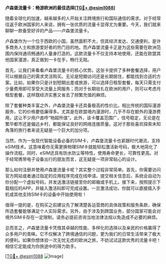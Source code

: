 **卢森堡流量卡：畅游欧洲的最佳选择[[TG💪+ @esim1088](https://t.me/s/esim1088)]**

随着全球化的加速，越来越多的人开始关注跨境旅行和国际通信的需求。对于经常往返于欧洲国家的人来说，拥有一张优质的流量卡显得尤为重要。今天，我们就来聊聊一款备受好评的产品——卢森堡流量卡。

卢森堡作为一个位于西欧的小国，虽然面积不大，但其经济发达、交通便利，是许多商务人士和旅游爱好者的热门目的地。而卢森堡流量卡正是为这些需要在欧洲范围内保持通讯畅通的人量身打造的。这款流量卡不仅支持本地使用，还能在欧盟其他国家漫游，真正做到一卡在手，畅行无阻。

首先，让我们来看看卢森堡流量卡的核心优势。这张卡提供了多种套餐选择，用户可以根据自己的需求灵活购买。无论是短期访问还是长期居住，都能找到合适的方案。比如，如果你只是计划短期出差或旅游，可以选择日租型套餐，每天只需支付少量费用即可享受大流量上网服务；而对于长期驻扎在欧洲的用户，则可以考虑月租型套餐，这样既经济实惠又省去了频繁充值的麻烦。

除了套餐种类丰富之外，卢森堡流量卡还具备极高的性价比。相比传统的国际漫游服务，它的价格要低廉得多。尤其是在欧盟境内漫游时，几乎不存在额外的漫游费用，这让不少用户直呼“物超所值”。此外，该卡覆盖范围广，信号稳定，无论是在繁华都市还是偏远乡村，都能保证良好的网络连接质量。这对于那些喜欢探索未知角落的旅行者来说无疑是一个巨大的加分项。

当然，作为一张现代智能设备必备的SIM卡，卢森堡流量卡也紧跟时代潮流，支持eSIM技术。这意味着你无需更换物理SIM卡就能轻松激活新号码，极大地简化了操作流程。同时，eSIM还具有防水防尘等特性，使用寿命更长，可靠性更高。对于经常携带电子设备出行的朋友而言，这无疑是一项非常贴心的设计。

那么如何注册并使用卢森堡流量卡呢？其实整个过程非常简单。首先，你需要访问官方网站或者通过指定的应用程序完成在线申请。提交相关信息后，系统会自动为你分配一个虚拟号码，并发送激活链接至你的邮箱或手机上。接下来，按照提示下载相应的APP，并输入激活码即可完成设置。一旦激活成功，你就可以直接插入手机或其他支持SIM卡的设备中开始使用啦！

值得一提的是，在购买之前建议先了解清楚各运营商的具体政策和服务条款，确保所选套餐能够满足个人实际需求。另外，由于涉及到跨国业务，部分国家可能会对境外SIM卡存在一定限制，请务必提前咨询当地法律法规以免造成不必要的麻烦。

总而言之，卢森堡流量卡凭借其卓越的性能、多样化的选择以及亲民的价格赢得了众多用户的青睐。它不仅解决了跨境通信的问题，更为我们的日常生活带来了极大的便利。如果你想体验一次无忧无虑的欧洲之旅，不妨试试这款优秀的流量卡吧！相信它定能成为你旅途中的得力助手。

[[TG💪+ @esim1088](https://t.me/s/esim1088) ![Image](https://i.postimg.cc/4NQfJmqS/Snipaste-2025-05-13-00-14-12.png)]